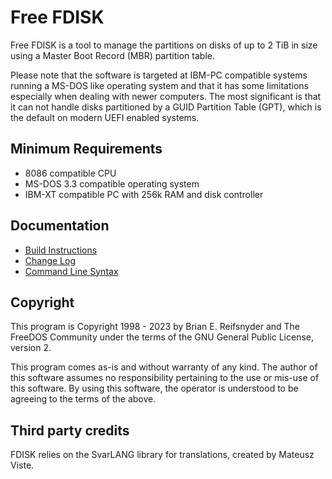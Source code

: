 # Free FDISK
Free FDISK is a tool to manage the partitions on disks of up to
2 TiB in size using a Master Boot Record (MBR) partition table.

Please note that the software is targeted at IBM-PC compatible systems running
a MS-DOS like operating system and that it has some limitations
especially when dealing with newer computers.
The most significant is that it can not handle disks partitioned by a
GUID Partition Table (GPT), which is the default on modern UEFI enabled
systems.

## Minimum Requirements
 - 8086 compatible CPU
 - MS-DOS 3.3 compatible operating system
 - IBM-XT compatible PC with 256k RAM and disk controller

## Documentation
 - [Build Instructions](doc/FDISK/INSTALL.md)
 - [Change Log](doc/FDISK/CHANGES.md)
 - [Command Line Syntax](doc/FDISK/USAGE.md)

## Copyright

This program is Copyright 1998 - 2023 by Brian E. Reifsnyder and The FreeDOS
Community under the terms of the GNU General Public License, version 2.

This program comes as-is and without warranty of any kind.  The author of
this software assumes no responsibility pertaining to the use or mis-use of
this software.  By using this software, the operator is understood to be
agreeing to the terms of the above.

## Third party credits
FDISK relies on the SvarLANG library for translations, created by
Mateusz Viste.
